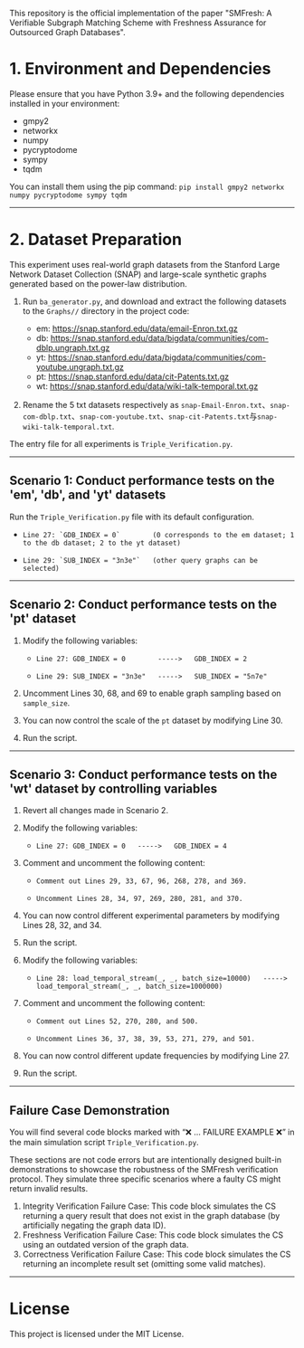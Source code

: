 This repository is the official implementation of the paper "SMFresh: A Verifiable Subgraph Matching Scheme with Freshness Assurance for Outsourced Graph Databases".

# 1. Environment and Dependencies

Please ensure that you have Python 3.9+ and the following dependencies installed in your environment:
* gmpy2
* networkx
* numpy
* pycryptodome
* sympy
* tqdm

You can install them using the pip command:
`pip install gmpy2 networkx numpy pycryptodome sympy tqdm`

-----------------------------------

# 2. Dataset Preparation

This experiment uses real-world graph datasets from the Stanford Large Network Dataset Collection (SNAP) and large-scale synthetic graphs generated based on the power-law distribution.

1. Run `ba_generator.py`, and download and extract the following datasets to the `Graphs//` directory in the project code:
   * em: https://snap.stanford.edu/data/email-Enron.txt.gz 
   * db: https://snap.stanford.edu/data/bigdata/communities/com-dblp.ungraph.txt.gz
   * yt: https://snap.stanford.edu/data/bigdata/communities/com-youtube.ungraph.txt.gz
   * pt: https://snap.stanford.edu/data/cit-Patents.txt.gz
   * wt: https://snap.stanford.edu/data/wiki-talk-temporal.txt.gz

2. Rename the 5 txt datasets respectively as `snap-Email-Enron.txt`、`snap-com-dblp.txt`、`snap-com-youtube.txt`、`snap-cit-Patents.txt`与`snap-wiki-talk-temporal.txt`.

The entry file for all experiments is `Triple_Verification.py`.

----------------------------------------------------------------------
Scenario 1: Conduct performance tests on the 'em', 'db', and 'yt' datasets
----------------------------------------------------------------------

Run the `Triple_Verification.py` file with its default configuration.

*     Line 27: `GDB_INDEX = 0`        (0 corresponds to the em dataset; 1 to the db dataset; 2 to the yt dataset)
*     Line 29: `SUB_INDEX = "3n3e"`   (other query graphs can be selected)

----------------------------------------------------------------------
Scenario 2: Conduct performance tests on the 'pt' dataset
----------------------------------------------------------------------

1. Modify the following variables:
   *     Line 27: GDB_INDEX = 0        ----->   GDB_INDEX = 2
   *     Line 29: SUB_INDEX = "3n3e"   ----->   SUB_INDEX = "5n7e"

2. Uncomment Lines 30, 68, and 69 to enable graph sampling based on `sample_size`.

3. You can now control the scale of the `pt` dataset by modifying Line 30.

4. Run the script.

----------------------------------------------------------------------
Scenario 3: Conduct performance tests on the 'wt' dataset by controlling variables
----------------------------------------------------------------------

1. Revert all changes made in Scenario 2.

2. Modify the following variables:
   *     Line 27: GDB_INDEX = 0   ----->   GDB_INDEX = 4
  
3. Comment and uncomment the following content:
   *     Comment out Lines 29, 33, 67, 96, 268, 278, and 369.
   *     Uncomment Lines 28, 34, 97, 269, 280, 281, and 370.
  
4. You can now control different experimental parameters by modifying Lines 28, 32, and 34.

5. Run the script.

6. Modify the following variables:
   *     Line 28: load_temporal_stream(_, _, batch_size=10000)   ----->   load_temporal_stream(_, _, batch_size=1000000)

7. Comment and uncomment the following content:
   *     Comment out Lines 52, 270, 280, and 500.
   *     Uncomment Lines 36, 37, 38, 39, 53, 271, 279, and 501.

8. You can now control different update frequencies by modifying Line 27.

9. Run the script.

----------------------------------------------------------------------
Failure Case Demonstration
----------------------------------------------------------------------
You will find several code blocks marked with “❌ ... FAILURE EXAMPLE ❌” in the main simulation script `Triple_Verification.py`.

These sections are not code errors but are intentionally designed built-in demonstrations to showcase the robustness of the SMFresh verification protocol. They simulate three specific scenarios where a faulty CS might return invalid results.
1. Integrity Verification Failure Case: This code block simulates the CS returning a query result that does not exist in the graph database (by artificially negating the graph data ID).
2. Freshness Verification Failure Case: This code block simulates the CS using an outdated version of the graph data.
3. Correctness Verification Failure Case: This code block simulates the CS returning an incomplete result set (omitting some valid matches).

----------------------------------------------------------------------

# License
This project is licensed under the MIT License.
